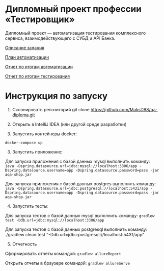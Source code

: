 # Дипломный проект профессии «Тестировщик»
Дипломный проект — автоматизация тестирования комплексного сервиса, взаимодействующего с СУБД и API Банка.

[Описание задания](https://github.com/netology-code/qa-diploma)

[План автоматизации](https://github.com/MaksD88/qa-diploma/blob/main/Test-plan.md)

[Отчет по итогам автоматизации](https://github.com/MaksD88/qa-diploma/blob/main/Automation%20report.md)

[Отчет по итогам тестирования](https://github.com/MaksD88/qa-diploma/blob/main/Report.md)


# Инструкция по запуску

1) Склонировать репозиторий
   git clone https://github.com/MaksD88/qa-diploma.git

2) Открыть в IntelliJ IDEA (или другой среде разработки)

3) Запустить контейнеры docker:

`docker-compose up`

3) Запустить приложение:

Для запуска приложения с базой данных mysql выполнить команду:
`java -Dspring.datasource.url=jdbc:mysql://localhost:3306/app -Dspring.datasource.username=app -Dspring.datasource.password=pass -jar aqa-shop.jar`

Для запуска приложения с базой данных postgres выполнить команду:
` java -Dspring.datasource.url=jdbc:postgresql://localhost:5431/app -Dspring.datasource.username=app -Dspring.datasource.password=pass -jar aqa-shop.jar
`

4) Запустить тесты:

Для запуска тестов с базой данных mysql выполнить команду:
`gradlew test -Ddb.url=jdbc:mysql://localhost:3306/app`

Для запуска тестов с базой данных postgresql выполнить команду:
./gradlew clean test "-Ddb.url=jdbc:postgresql://localhost:5431/app"

5) Отчетность

Сформировать отчеты командой:
`gradlew allureReport`

Открыть отчеты в браузере командой:
`gradlew allureServe`

